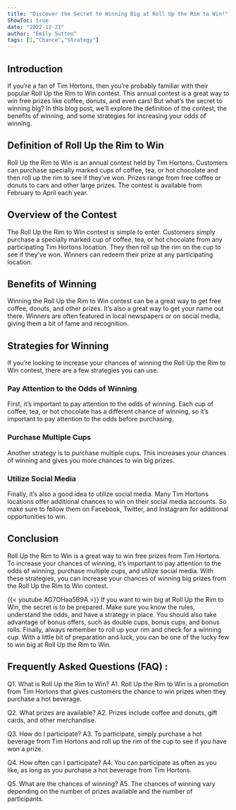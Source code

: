 ```yaml
---
title: "Discover the Secret to Winning Big at Roll Up the Rim to Win!"
ShowToc: true 
date: "2022-12-21"
author: "Emily Sutton" 
tags: [1,"Chance","Strategy"]
---
```

## Introduction 

If you’re a fan of Tim Hortons, then you’re probably familiar with their popular Roll Up the Rim to Win contest. This annual contest is a great way to win free prizes like coffee, donuts, and even cars! But what’s the secret to winning big? In this blog post, we’ll explore the definition of the contest, the benefits of winning, and some strategies for increasing your odds of winning.

## Definition of Roll Up the Rim to Win

Roll Up the Rim to Win is an annual contest held by Tim Hortons. Customers can purchase specially marked cups of coffee, tea, or hot chocolate and then roll up the rim to see if they’ve won. Prizes range from free coffee or donuts to cars and other large prizes. The contest is available from February to April each year.

## Overview of the Contest

The Roll Up the Rim to Win contest is simple to enter. Customers simply purchase a specially marked cup of coffee, tea, or hot chocolate from any participating Tim Hortons location. They then roll up the rim on the cup to see if they’ve won. Winners can redeem their prize at any participating location.

## Benefits of Winning

Winning the Roll Up the Rim to Win contest can be a great way to get free coffee, donuts, and other prizes. It’s also a great way to get your name out there. Winners are often featured in local newspapers or on social media, giving them a bit of fame and recognition.

## Strategies for Winning

If you’re looking to increase your chances of winning the Roll Up the Rim to Win contest, there are a few strategies you can use. 

### Pay Attention to the Odds of Winning

First, it’s important to pay attention to the odds of winning. Each cup of coffee, tea, or hot chocolate has a different chance of winning, so it’s important to pay attention to the odds before purchasing. 

### Purchase Multiple Cups

Another strategy is to purchase multiple cups. This increases your chances of winning and gives you more chances to win big prizes. 

### Utilize Social Media

Finally, it’s also a good idea to utilize social media. Many Tim Hortons locations offer additional chances to win on their social media accounts. So make sure to follow them on Facebook, Twitter, and Instagram for additional opportunities to win.

## Conclusion

Roll Up the Rim to Win is a great way to win free prizes from Tim Hortons. To increase your chances of winning, it’s important to pay attention to the odds of winning, purchase multiple cups, and utilize social media. With these strategies, you can increase your chances of winning big prizes from the Roll Up the Rim to Win contest.

{{< youtube AG7OHaa5B9A >}} 
If you want to win big at Roll Up the Rim to Win, the secret is to be prepared. Make sure you know the rules, understand the odds, and have a strategy in place. You should also take advantage of bonus offers, such as double cups, bonus cups, and bonus rolls. Finally, always remember to roll up your rim and check for a winning cup. With a little bit of preparation and luck, you can be one of the lucky few to win big at Roll Up the Rim to Win.

## Frequently Asked Questions (FAQ) :
Q1. What is Roll Up the Rim to Win?
A1. Roll Up the Rim to Win is a promotion from Tim Hortons that gives customers the chance to win prizes when they purchase a hot beverage.

Q2. What prizes are available?
A2. Prizes include coffee and donuts, gift cards, and other merchandise.

Q3. How do I participate?
A3. To participate, simply purchase a hot beverage from Tim Hortons and roll up the rim of the cup to see if you have won a prize.

Q4. How often can I participate?
A4. You can participate as often as you like, as long as you purchase a hot beverage from Tim Hortons.

Q5. What are the chances of winning?
A5. The chances of winning vary depending on the number of prizes available and the number of participants.


